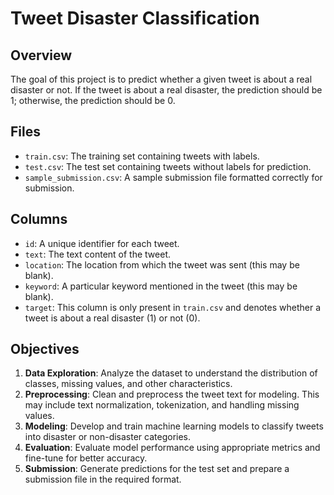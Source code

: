 # Tweet Disaster Classification

## Overview

The goal of this project is to predict whether a given tweet is about a real disaster or not. If the tweet is about a real disaster, the prediction should be 1; otherwise, the prediction should be 0.

## Files

- `train.csv`: The training set containing tweets with labels.
- `test.csv`: The test set containing tweets without labels for prediction.
- `sample_submission.csv`: A sample submission file formatted correctly for submission.

## Columns

- `id`: A unique identifier for each tweet.
- `text`: The text content of the tweet.
- `location`: The location from which the tweet was sent (this may be blank).
- `keyword`: A particular keyword mentioned in the tweet (this may be blank).
- `target`: This column is only present in `train.csv` and denotes whether a tweet is about a real disaster (1) or not (0).

## Objectives

1. **Data Exploration**: Analyze the dataset to understand the distribution of classes, missing values, and other characteristics.
2. **Preprocessing**: Clean and preprocess the tweet text for modeling. This may include text normalization, tokenization, and handling missing values.
3. **Modeling**: Develop and train machine learning models to classify tweets into disaster or non-disaster categories.
4. **Evaluation**: Evaluate model performance using appropriate metrics and fine-tune for better accuracy.
5. **Submission**: Generate predictions for the test set and prepare a submission file in the required format.
